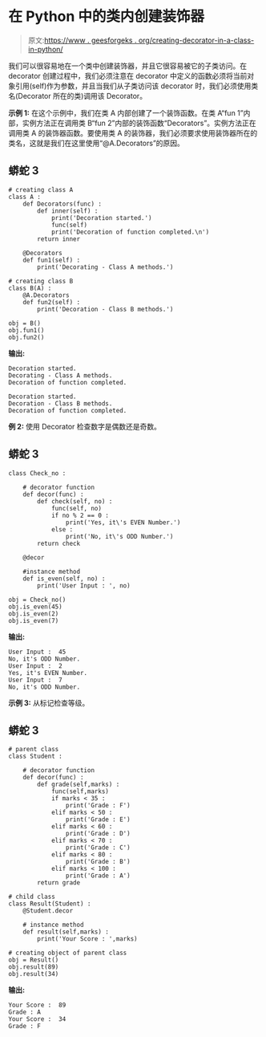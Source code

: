 # 在 Python 中的类内创建装饰器

> 原文:[https://www . geesforgeks . org/creating-decorator-in-a-class-in-python/](https://www.geeksforgeeks.org/creating-decorator-inside-a-class-in-python/)

我们可以很容易地在一个类中创建装饰器，并且它很容易被它的子类访问。在 decorator 创建过程中，我们必须注意在 decorator 中定义的函数必须将当前对象引用(self)作为参数，并且当我们从子类访问该 decorator 时，我们必须使用类名(Decorator 所在的类)调用该 Decorator。

**示例 1:** 在这个示例中，我们在类 A 内部创建了一个装饰函数。在类 A“fun 1”内部，实例方法正在调用类 B“fun 2”内部的装饰函数“Decorators”。实例方法正在调用类 A 的装饰器函数。要使用类 A 的装饰器，我们必须要求使用装饰器所在的类名，这就是我们在这里使用“@A.Decorators”的原因。

## 蟒蛇 3

```
# creating class A
class A :
    def Decorators(func) :
        def inner(self) :
            print('Decoration started.')
            func(self)
            print('Decoration of function completed.\n')
        return inner

    @Decorators
    def fun1(self) :
        print('Decorating - Class A methods.')

# creating class B
class B(A) :
    @A.Decorators
    def fun2(self) :
        print('Decoration - Class B methods.')

obj = B()
obj.fun1()
obj.fun2()
```

**输出:**

```
Decoration started.
Decorating - Class A methods.
Decoration of function completed.

Decoration started.
Decoration - Class B methods.
Decoration of function completed.

```

**例 2:** 使用 Decorator 检查数字是偶数还是奇数。

## 蟒蛇 3

```
class Check_no :

    # decorator function
    def decor(func) :            
        def check(self, no) :
            func(self, no)
            if no % 2 == 0 :
                print('Yes, it\'s EVEN Number.')
            else :
                print('No, it\'s ODD Number.')
        return check

    @decor

    #instance method
    def is_even(self, no) :            
        print('User Input : ', no)

obj = Check_no()
obj.is_even(45)
obj.is_even(2)
obj.is_even(7)
```

**输出:**

```
User Input :  45
No, it's ODD Number.
User Input :  2
Yes, it's EVEN Number.
User Input :  7
No, it's ODD Number.

```

**示例 3:** 从标记检查等级。

## 蟒蛇 3

```
# parent class
class Student :            

    # decorator function
    def decor(func) :                
        def grade(self,marks) :
            func(self,marks)
            if marks < 35 :
                print('Grade : F')
            elif marks < 50 :
                print('Grade : E')
            elif marks < 60 :
                print('Grade : D')
            elif marks < 70 :
                print('Grade : C')
            elif marks < 80 :
                print('Grade : B')
            elif marks < 100 :
                print('Grade : A')
        return grade

# child class
class Result(Student) :            
    @Student.decor

    # instance method
    def result(self,marks) :            
        print('Your Score : ',marks)

# creating object of parent class
obj = Result()        
obj.result(89) 
obj.result(34)
```

**输出:**

```
Your Score :  89
Grade : A
Your Score :  34
Grade : F

```